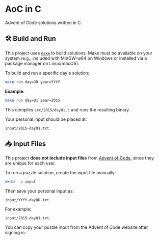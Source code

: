 # AoC in C

Advent of Code solutions written in C.

## 🛠️ Build and Run

This project uses [`make`](https://www.gnu.org/software/make/) to build solutions.
Make must be available on your system (e.g., included with MinGW-w64 on Windows or installed via a package manager on Linux/macOS).

To build and run a specific day's solution:

```bash
make run day=DD year=YYYY
```

**Example:**

```bash
make run day=01 year=2015
```

This compiles `src/2015/day01.c` and runs the resulting binary.

Your personal input should be placed at:

```text
input/2015-day01.txt
```

## 📥 Input Files

This project **does not include input files** from [Advent of Code](https://adventofcode.com), since they are unique for each user.

To run a puzzle solution, create the input file manually:

```bash
mkdir -p input
```

Then save your personal input as:

```text
input/YYYY-dayDD.txt
```

For example:

```text
input/2015-day01.txt
```

You can copy your puzzle input from the Advent of Code website after signing in.

